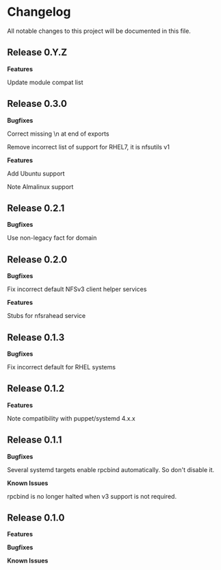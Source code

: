 # Changelog

All notable changes to this project will be documented in this file.

## Release 0.Y.Z

**Features**

Update module compat list

## Release 0.3.0

**Bugfixes**

Correct missing \n at end of exports

Remove incorrect list of support for RHEL7, it is nfsutils v1

**Features**

Add Ubuntu support

Note Almalinux support

## Release 0.2.1

**Bugfixes**

Use non-legacy fact for domain

## Release 0.2.0

**Bugfixes**

Fix incorrect default NFSv3 client helper services

**Features**

Stubs for nfsrahead service

## Release 0.1.3

**Bugfixes**

Fix incorrect default for RHEL systems

## Release 0.1.2

**Features**

Note compatibility with puppet/systemd 4.x.x

## Release 0.1.1

**Bugfixes**

Several systemd targets enable rpcbind automatically.  So don't disable it.

**Known Issues**

rpcbind is no longer halted when v3 support is not required.

## Release 0.1.0

**Features**

**Bugfixes**

**Known Issues**
